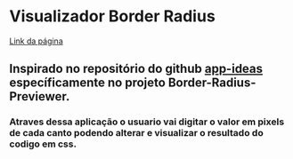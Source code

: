 # Visualizador Border Radius
[Link da página](https://andrierlison.github.io/visualizador_border_radius/)

## Inspirado no repositório do github [app-ideas](https://github.com/florinpop17/app-ideas) específicamente no projeto Border-Radius-Previewer.

### Atraves dessa aplicação o usuario vai digitar o valor em pixels de cada canto podendo alterar e visualizar o resultado do codigo em css.
